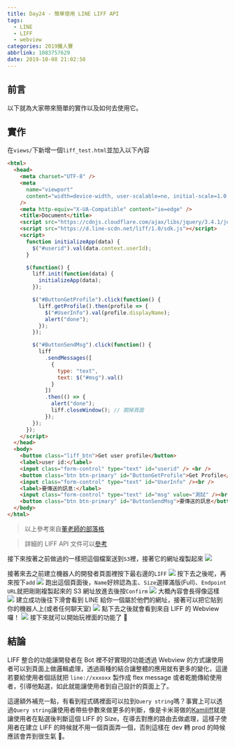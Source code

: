```yaml
---
title: Day24 - 簡單使用 LINE LIFF API
tags:
  - LINE
  - LIFF
  - webview
categories: 2019鐵人賽
abbrlink: 1083757629
date: 2019-10-08 21:02:58
---
```


## 前言

以下就為大家帶來簡單的實作以及如何去使用它。

## 實作

在`views/`下新增一個`liff_test.html`並加入以下內容

```html
<html>
  <head>
    <meta charset="UTF-8" />
    <meta
      name="viewport"
      content="width=device-width, user-scalable=no, initial-scale=1.0, maximum-scale=1.0, minimum-scale=1.0"
    />
    <meta http-equiv="X-UA-Compatible" content="ie=edge" />
    <title>Document</title>
    <script src="https://cdnjs.cloudflare.com/ajax/libs/jquery/3.4.1/jquery.js"></script>
    <script src="https://d.line-scdn.net/liff/1.0/sdk.js"></script>
    <script>
      function initializeApp(data) {
        $("#userid").val(data.context.userId);
      }

      $(function() {
        liff.init(function(data) {
          initializeApp(data);
        });

        $("#ButtonGetProfile").click(function() {
          liff.getProfile().then(profile => {
            $("#UserInfo").val(profile.displayName);
            alert("done");
          });
        });

        $("#ButtonSendMsg").click(function() {
          liff
            .sendMessages([
              {
                type: "text",
                text: $("#msg").val()
              }
            ])
            .then(() => {
              alert("done");
              liff.closeWindow(); // 關掉頁面
            });
        });
      });
    </script>
  </head>
  <body>
    <button class="liff_btn">Get user profile</button>
    <label>user id:</label>
    <input class="form-control" type="text" id="userid" /> <br />
    <button class="btn btn-primary" id="ButtonGetProfile">Get Profile</button>
    <input class="form-control" type="text" id="UserInfo" /><br />
    <label>要傳送的訊息:</label>
    <input class="form-control" type="text" id="msg" value="測試" /><br />
    <button class="btn btn-primary" id="ButtonSendMsg">要傳送的訊息</button>
  </body>
</html>
```

> 以上參考來自[董老師的部落格](http://studyhost.blogspot.com/2018/06/linebot23-line-liff-app.html)

> 詳細的 LIFF API 文件可以[參考](https://developers.line.biz/en/reference/liff/)

接下來按著之前做過的一樣把這個檔案送到`S3`裡，接著它的網址複製起來
![](https://i.imgur.com/wgVJ9js.png)

接著來去之前建立機器人的開發者頁面裡按下最右邊的`LIFF`
![](https://i.imgur.com/B593Hdt.png)
按下去之後呢，再來按下`add`
![](https://i.imgur.com/5dNr9G7.png)
跑出這個頁面後，`Name`好辨認為主、`Size`選擇滿版(Full)、`Endpoint URL`就把剛剛複製起來的 S3 網址放進去後按`Confirm`
![](https://i.imgur.com/NQD9Mwv.png)
大概內容會長得像這樣
![](https://i.imgur.com/WoTYxpv.png)
建立成功後往下滑會看到 LINE 給你一個屬於他們的網址，接著可以把它貼到你的機器人上(或者任何聊天室)
![](https://i.imgur.com/wN69WDJ.png)
點下去之後就會看到來自 LIFF 的 Webview 囉！
![](https://i.imgur.com/aYztzUi.jpg)
接下來就可以開始玩裡面的功能了 🤣

## 結論

LIFF 整合的功能讓開發者在 Bot 裡不好實現的功能透過 Webview 的方式讓使用者可以到頁面上做邏輯處理，透過兩種的結合讓整體的應用就有更多的變化，這邊若要給使用者個話就把 `line://xxxoxx` 製作成 flex message 或者乾脆傳給使用者，引導他點選，如此就能讓使用者到自己設計的頁面上了。

這邊額外補充一點，有看到程式碼裡面可以拉到`Query string`嗎？事實上可以透過`Query string`讓使用者帶些參數來做更多的判斷，像是卡米哥做的[Kamiliff](https://github.com/etrex/kamiliff)就是讓使用者在點選後判斷這個 LIFF 的 Size，在導去對應的路由去做處理，這樣子使用者在建立 LIFF 的時候就不用一個頁面弄一個，否則這樣在 dev 轉 prod 的時候應該會弄到很生氣 🤣。
